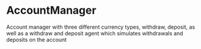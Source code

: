 # AccountManager
Account manager with three different currency types, withdraw, deposit, as well as a withdraw and deposit agent which simulates withdrawals and deposits on the account
